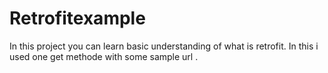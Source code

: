 # Retrofitexample
In this project you can learn basic understanding of what is retrofit.
In this i used one get methode with some sample url .
